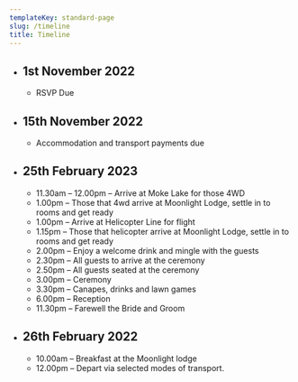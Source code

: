 ```yaml
---
templateKey: standard-page
slug: /timeline
title: Timeline
---
```


- ## 1st November 2022
  - RSVP Due
- ## 15th November 2022
  - Accommodation and transport payments due
- ## 25th February 2023
  - 11.30am – 12.00pm – Arrive at Moke Lake for those 4WD
  - 1.00pm – Those that 4wd arrive at Moonlight Lodge, settle in to rooms and get ready
  - 1.00pm – Arrive at Helicopter Line for flight
  - 1.15pm – Those that helicopter arrive at Moonlight Lodge, settle in to rooms and get ready
  - 2.00pm – Enjoy a welcome drink and mingle with the guests
  - 2.30pm – All guests to arrive at the ceremony
  - 2.50pm – All guests seated at the ceremony
  - 3.00pm – Ceremony
  - 3.30pm – Canapes, drinks and lawn games
  - 6.00pm – Reception
  - 11.30pm – Farewell the Bride and Groom
- ## 26th February 2022
  - 10.00am – Breakfast at the Moonlight lodge
  - 12.00pm – Depart via selected modes of transport.

